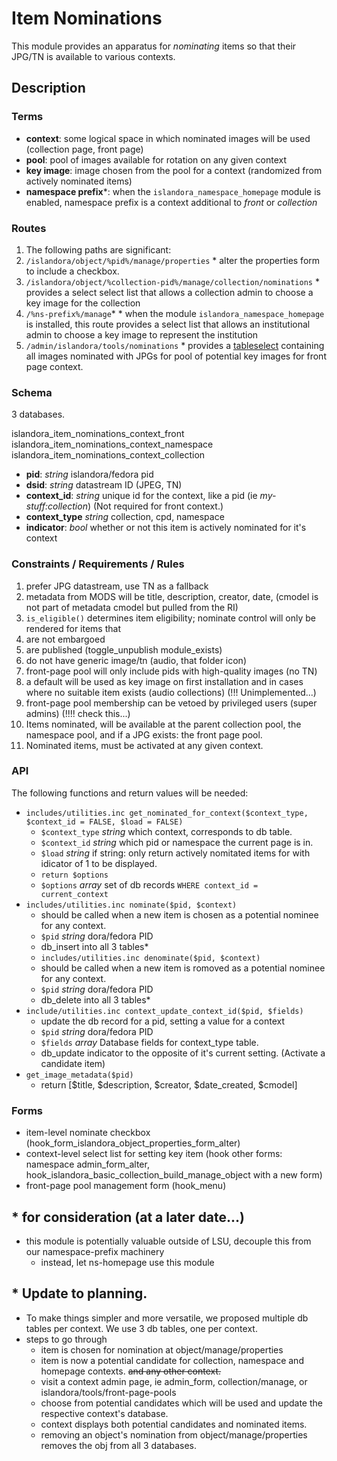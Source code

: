 # Item Nominations

This module provides an apparatus for _nominating_ items so that their JPG/TN is available to various contexts.

## Description

### Terms

* **context**: some logical space in which nominated images will be used (collection page, front page)
* **pool**: pool of images available for rotation on any given context
* **key image**: image chosen from the pool for a context (randomized from actively nominated items)
* **namespace prefix***: when the `islandora_namespace_homepage` module is enabled, namespace prefix is a context additional to _front_ or _collection_

### Routes

1. The following paths are significant:
  1. `/islandora/object/%pid%/manage/properties`
    * alter the properties form to include a checkbox.
  2. `/islandora/object/%collection-pid%/manage/collection/nominations`
    * provides a select select list that allows a collection admin to choose a key image for the collection
  3. `/%ns-prefix%/manage`*
    * when the module `islandora_namespace_homepage` is installed, this route provides a select list that allows an institutional admin to choose a key image to represent the institution
  4. `/admin/islandora/tools/nominations`
    * provides a [tableselect](https://api.drupal.org/api/drupal/includes%21form.inc/function/theme_tableselect/7.x) containing all images nominated with JPGs for pool of potential key images for front page context.

### Schema

3 databases. 

islandora_item_nominations_context_front
islandora_item_nominations_context_namespace
islandora_item_nominations_context_collection

* **pid**: _string_ islandora/fedora pid
* **dsid**: _string_ datastream ID (JPEG, TN)
* **context_id**: _string_ unique id for the context, like  a pid (ie _my-stuff:collection_) (Not required for front context.)
* **context_type** _string_ collection, cpd, namespace
* **indicator**: _bool_ whether or not this item is actively nominated for it's context

### Constraints / Requirements / Rules

1. prefer JPG datastream, use TN as a fallback
2. metadata from MODS will be title, description, creator, date, (cmodel is not part of metadata cmodel but pulled from the RI)
3. `is_eligible()` determines item eligibility; nominate control will only be rendered for items that
  1. are not embargoed
  2. are published (toggle_unpublish module_exists)
  3. do not have generic image/tn (audio, that folder icon)
4. front-page pool will only include pids with high-quality images (no TN)
5. a default will be used as key image on first installation and in cases where no suitable item exists (audio collections) (!!! Unimplemented...)
6. front-page pool membership can be vetoed by privileged users (super admins) (!!!! check this...)
7. Items nominated, will be available at the parent collection pool, the namespace pool, and if a JPG exists: the front page pool.
8. Nominated items, must be activated at any given context.

### API
The following functions and return values will be needed:

* `includes/utilities.inc get_nominated_for_context($context_type, $context_id = FALSE, $load = FALSE)`
  * `$context_type` _string_ which context, corresponds to db table.
  * `$context_id` _string_ which pid or namespace the current page is in.
  * `$load` _string_ if string: only return actively nomitated items for with idicator of 1 to be displayed.
  * `return $options`
  * `$options` _array_ set of db records `WHERE context_id = current_context`
* `includes/utilities.inc nominate($pid, $context)`
  * should be called when a new item is chosen as a potential nominee for any context.
  * `$pid` _string_ dora/fedora PID
  * db_insert into all 3 tables* 
  * `includes/utilities.inc denominate($pid, $context)`
  * should be called when a new item is romoved as a potential nominee for any context.
  * `$pid` _string_ dora/fedora PID
  * db_delete into all 3 tables* 
* `include/utilities.inc context_update_context_id($pid, $fields)`
  * update the db record for a pid, setting a value for a context
  * `$pid` _string_ dora/fedora PID
  * `$fields` _array_ Database fields for context_type table.
  * db_update indicator to the opposite of it's current setting. (Activate a candidate item)
* `get_image_metadata($pid)`
  * return [$title, $description, $creator, $date_created, $cmodel]

### Forms
* item-level nominate checkbox (hook_form_islandora_object_properties_form_alter)
* context-level select list for setting key item (hook other forms: namespace admin_form_alter,  hook_islandora_basic_collection_build_manage_object with a new form) 
* front-page pool management form (hook_menu)

## * for consideration (at a later date...)
* this module is potentially valuable outside of LSU, decouple this from our namespace-prefix machinery
  * instead, let ns-homepage use this module

## * Update to planning.
* To make things simpler and more versatile, we proposed multiple db tables per context. We use 3 db tables, one per context. 
* steps to go through
  * item is chosen for nomination at object/manage/properties
  * item is now a potential candidate for collection, namespace and homepage contexts. ~~and any other context.~~
  * visit a context admin page, ie admin_form, collection/manage, or islandora/tools/front-page-pools
  * choose from potential candidates which will be used and update the respective context's database.
  * context displays both potential candidates and nominated items.
  * removing an object's nomination from object/manage/properties removes the obj from all 3 databases.

